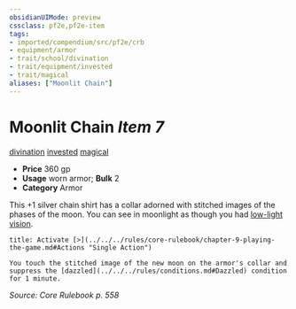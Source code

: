 ```yaml
---
obsidianUIMode: preview
cssclass: pf2e,pf2e-item
tags:
- imported/compendium/src/pf2e/crb
- equipment/armor
- trait/school/divination
- trait/equipment/invested
- trait/magical
aliases: ["Moonlit Chain"]
---
```

# Moonlit Chain *Item 7*  
[divination](divination.md)  [invested](invested.md)  [magical](magical.md)  

- **Price** 360 gp
- **Usage** worn armor; **Bulk** 2
- **Category** Armor

This +1 silver chain shirt has a collar adorned with stitched images of the phases of the moon. You can see in moonlight as though you had [low-light vision](low-light-vision.md).

```ad-embed-ability
title: Activate [>](../../../rules/core-rulebook/chapter-9-playing-the-game.md#Actions "Single Action")

You touch the stitched image of the new moon on the armor's collar and suppress the [dazzled](../../../rules/conditions.md#Dazzled) condition for 1 minute.
```

*Source: Core Rulebook p. 558*
